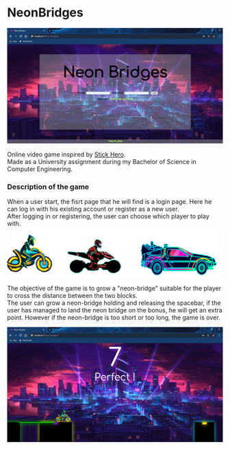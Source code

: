 # NeonBridges

![Neon Bridges HomePage](https://github.com/ClaudioFio/NeonBridges/blob/main/img/NeonBridges_Home.PNG)

Online video game inspired by [Stick Hero](https://play.google.com/store/apps/details?id=com.ketchapp.stickhero&hl=it&gl=US).<br>
Made as a University assignment during my Bachelor of Science in Computer Engineering.

### Description of the game

When a user start, the fisrt page that he will find is a login page. Here he can log in with his existing account or register as a new user.<br>
After logging in or registering, the user can choose which player to play with.<br>
![Players](https://github.com/ClaudioFio/NeonBridges/blob/main/img/Players.png)<br>

The objective of the game is to grow a "neon-bridge" suitable for the player to cross the distance between the two blocks.<br>
The user can grow a neon-bridge holding and releasing the spacebar, if the user has managed to land the neon bridge on the bonus, he will get an extra point. However if the neon-bridge is too short or too long, the game is over.<br>

![Neon Bridges Game](https://github.com/ClaudioFio/NeonBridges/blob/main/img/NeonBridges_Game.PNG)
